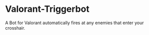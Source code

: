 # Valorant-Triggerbot
A Bot for Valorant automatically fires at any enemies that enter your crosshair.
